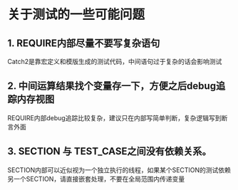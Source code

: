 # 关于测试的一些可能问题
## 1. REQUIRE内部尽量不要写复杂语句
Catch2是靠宏定义和模版生成的测试代码，中间语句过于复杂的话会影响测试
## 2. 中间运算结果找个变量存一下，方便之后debug追踪内存视图
REQUIRE内部debug追踪比较复杂，建议只在内部写简单判断，复杂逻辑写到断言外面
## 3. SECTION 与 TEST_CASE之间没有依赖关系。
SECTION内部可以近似视为一个独立执行的线程，如果某个SECTION的测试依赖另一个SECTION，请直接嵌套处理，不要在全局范围内传递变量